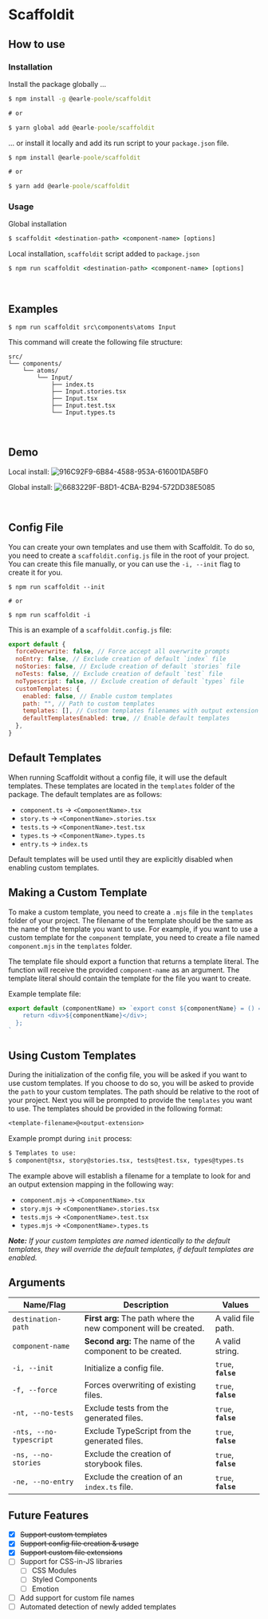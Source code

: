 # Scaffoldit

## How to use

### Installation

Install the package globally ...

```cmd
$ npm install -g @earle-poole/scaffoldit

# or

$ yarn global add @earle-poole/scaffoldit
```

... or install it locally and add its run script to your `package.json` file.

```cmd
$ npm install @earle-poole/scaffoldit

# or

$ yarn add @earle-poole/scaffoldit
```

### Usage

Global installation

```cmd
$ scaffoldit <destination-path> <component-name> [options]
```

Local installation, `scaffoldit` script added to `package.json`

```cmd
$ npm run scaffoldit <destination-path> <component-name> [options]
```

<br/>

## Examples

```
$ npm run scaffoldit src\components\atoms Input
```

This command will create the following file structure:

```
src/
└── components/
    └── atoms/
        └── Input/
            ├── index.ts
            ├── Input.stories.tsx
            ├── Input.tsx
            ├── Input.test.tsx
            └── Input.types.ts
```

<br/>

## Demo
Local install:
![916C92F9-6B84-4588-953A-616001DA5BF0](https://user-images.githubusercontent.com/44408506/232561882-bbd61311-9bf6-4ec1-93fe-68745c4c1ec7.gif)

Global install:
![6683229F-B8D1-4CBA-B294-572DD38E5085](https://user-images.githubusercontent.com/44408506/232561893-a1fa9343-b025-443b-986e-6395d52a2932.gif)


<br/>

## Config File

You can create your own templates and use them with Scaffoldit. To do so, you need to create a `scaffoldit.config.js` file in the root of your project. You can create this file manually, or you can use the `-i, --init` flag to create it for you.

```
$ npm run scaffoldit --init

# or

$ npm run scaffoldit -i
```

This is an example of a `scaffoldit.config.js` file:

```js
export default {
  forceOverwrite: false, // Force accept all overwrite prompts
  noEntry: false, // Exclude creation of default `index` file
  noStories: false, // Exclude creation of default `stories` file
  noTests: false, // Exclude creation of default `test` file
  noTypescript: false, // Exclude creation of default `types` file
  customTemplates: {
    enabled: false, // Enable custom templates
    path: "", // Path to custom templates
    templates: [], // Custom templates filenames with output extension
    defaultTemplatesEnabled: true, // Enable default templates
  },
}
```

## Default Templates

When running Scaffoldit without a config file, it will use the default templates. These templates are located in the `templates` folder of the package. The default templates are as follows:

- `component.ts` -> `<ComponentName>.tsx`
- `story.ts` -> `<ComponentName>.stories.tsx`
- `tests.ts` -> `<ComponentName>.test.tsx`
- `types.ts` -> `<ComponentName>.types.ts`
- `entry.ts` -> `index.ts`

Default templates will be used until they are explicitly disabled when enabling custom templates.

## Making a Custom Template

To make a custom template, you need to create a `.mjs` file in the `templates` folder of your project. The filename of the template should be the same as the name of the template you want to use. For example, if you want to use a custom template for the `component` template, you need to create a file named `component.mjs` in the `templates` folder.

The template file should export a function that returns a template literal. The function will receive the provided `component-name` as an argument. The template literal should contain the template for the file you want to create.

Example template file:

```js
export default (componentName) => `export const ${componentName} = () => {
    return <div>${componentName}</div>;
  };
`
```

## Using Custom Templates

During the initialization of the config file, you will be asked if you want to use custom templates. If you choose to do so, you will be asked to provide the `path` to your custom templates. The path should be relative to the root of your project. Next you will be prompted to provide the `templates` you want to use. The templates should be provided in the following format:

```txt
<template-filename>@<output-extension>
```

Example prompt during `init` process:

```cmd
$ Templates to use:
$ component@tsx, story@stories.tsx, tests@test.tsx, types@types.ts
```

The example above will establish a filename for a template to look for and an output extension mapping in the following way:

- `component.mjs` -> `<ComponentName>.tsx`
- `story.mjs` -> `<ComponentName>.stories.tsx`
- `tests.mjs` -> `<ComponentName>.test.tsx`
- `types.mjs` -> `<ComponentName>.types.ts`

_**Note:** If your custom templates are named identically to the default templates, they will override the default templates, if default templates are enabled._

## Arguments

| Name/Flag               | Description                                                         | Values              |
| ----------------------- | ------------------------------------------------------------------- | ------------------- |
| `destination-path`      | <b>First arg:</b> The path where the new component will be created. | A valid file path.  |
| `component-name`        | <b>Second arg:</b> The name of the component to be created.         | A valid string.     |
| `-i, --init`            | Initialize a config file.                                           | `true`, **`false`** |
| `-f, --force`           | Forces overwriting of existing files.                               | `true`, **`false`** |
| `-nt, --no-tests`       | Exclude tests from the generated files.                             | `true`, **`false`** |
| `-nts, --no-typescript` | Exclude TypeScript from the generated files.                        | `true`, **`false`** |
| `-ns, --no-stories`     | Exclude the creation of storybook files.                            | `true`, **`false`** |
| `-ne, --no-entry`       | Exclude the creation of an `index.ts` file.                         | `true`, **`false`** |

## Future Features

- [x] ~~Support custom templates~~
- [x] ~~Support config file creation & usage~~
- [x] ~~Support custom file extensions~~
- [ ] Support for CSS-in-JS libraries
  - [ ] CSS Modules
  - [ ] Styled Components
  - [ ] Emotion
- [ ] Add support for custom file names
- [ ] Automated detection of newly added templates
